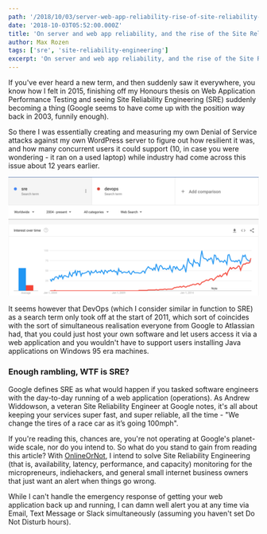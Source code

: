 ```yaml
---
path: '/2018/10/03/server-web-app-reliability-rise-of-site-reliability-engineer-sre'
date: '2018-10-03T05:52:00.000Z'
title: 'On server and web app reliability, and the rise of the Site Reliability Engineer (SRE)'
author: Max Rozen
tags: ['sre', 'site-reliability-engineering']
excerpt: 'On server and web app reliability, and the rise of the Site Reliability Engineer (SRE)'
---
```


If you've ever heard a new term, and then suddenly saw it everywhere, you know how I felt in 2015, finishing off my Honours thesis on Web Application Performance Testing and seeing Site Reliability Engineering (SRE) suddenly becoming a thing (Google seems to have come up with the position way back in 2003, funnily enough).

So there I was essentially creating and measuring my own Denial of Service attacks against my own WordPress server to figure out how resilient it was, and how many concurrent users it could support (10, in case you were wondering - it ran on a used laptop) while industry had come across this issue about 12 years earlier.

![SRE vs DevOps - Search Volume](sre-vs-devops.png)

It seems however that DevOps (which I consider similar in function to SRE) as a search term only took off at the start of 2011, which sort of coincides with the sort of simultaneous realisation everyone from Google to Atlassian had, that you could just host your own software and let users access it via a web application and you wouldn't have to support users installing Java applications on Windows 95 era machines.

### Enough rambling, WTF is SRE?

Google defines SRE as what would happen if you tasked software engineers with the day-to-day running of a web application (operations). As Andrew Widdowson, a veteran Site Reliability Engineer at Google notes, it's all about keeping your services super fast, and super reliable, all the time - "We change the tires of a race car as it’s going 100mph".

If you're reading this, chances are, you're not operating at Google's planet-wide scale, nor do you intend to. So what do you stand to gain from reading this article? With [OnlineOrNot](https://onlineornot.com), I intend to solve Site Reliability Engineering (that is, availability, latency, performance, and capacity) monitoring for the micropreneurs, indiehackers, and general small internet business owners that just want an alert when things go wrong.

While I can't handle the emergency response of getting your web application back up and running, I can damn well alert you at any time via Email, Text Message or Slack simultaneously (assuming you haven't set Do Not Disturb hours).
